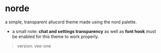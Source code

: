 # norde
a simple, transparent aliucord theme made using the nord palette.

- a small note: **chat and settings transparency** as well as **font hook** must be enabled for this theme to work properly.

> version: vee-one

